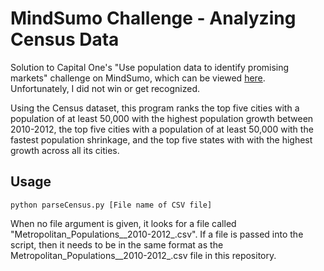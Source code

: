 MindSumo Challenge - Analyzing Census Data
===============

Solution to Capital One's "Use population data to identify promising markets" challenge on MindSumo, which can be viewed [here](https://www.mindsumo.com/contests/200). Unfortunately, I did not win or get recognized.

Using the Census dataset, this program ranks the top five cities with a population of at least 50,000 with the highest population growth between 2010-2012, the top five cities with a population of at least 50,000 with the fastest population shrinkage, and the top five states with with the highest growth across all its cities.

Usage
------
`python parseCensus.py [File name of CSV file]`

When no file argument is given, it looks for a file called "Metropolitan_Populations__2010-2012_.csv". If a file is passed into the script, then it needs to be in the same format as the Metropolitan_Populations__2010-2012_.csv file in this repository.

